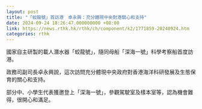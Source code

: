 ```yaml
---
layout: post
title: "「蛟龍號」首訪港　卓永興：充分體現中央對港關心和支持"
date: 2024-09-24 18:26:47.000000000 +08:00
link: https://news.rthk.hk/rthk/ch/component/k2/1771859-20240924.htm
categories: rthk
---
```


國家自主研製的載人潛水器「蛟龍號」，隨同母船「深海一號」科學考察船首度訪港。

政務司副司長卓永興說，這次訪問充分體現中央政府對香港海洋科研發展及生態保育的關心和支持。

部分中、小學生代表獲邀登上「深海一號」，參觀駕駛室及樣本室等，認為機會難得，很開心和滿足。

